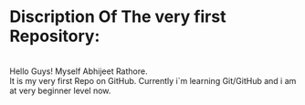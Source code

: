 # Discription Of The very first Repository:
<br>
Hello Guys! Myself Abhijeet Rathore.
<br>
It is my very first Repo on GitHub. Currently i`m learning Git/GitHub and i am at very beginner level now.